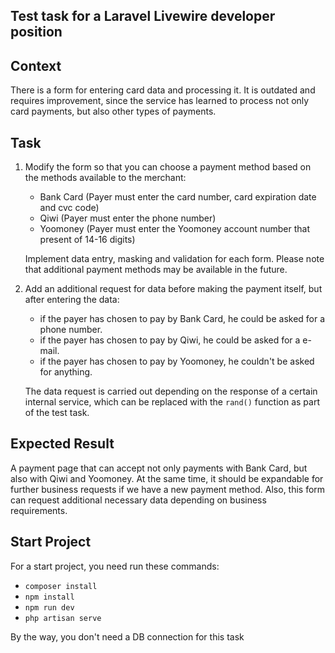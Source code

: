## Test task for a Laravel Livewire developer position

## Context

There is a form for entering card data and processing it. It is outdated and requires improvement, since the service has learned to process not only card payments, but also other types of payments.

## Task

1. Modify the form so that you can choose a payment method based on the methods available to the merchant:
    - Bank Card (Payer must enter the card number, card expiration date and cvc code)
    - Qiwi (Payer must enter the phone number)
    - Yoomoney (Payer must enter the Yoomoney account number that present of 14-16 digits)
    
    Implement data entry, masking and validation for each form. Please note that additional payment methods may be available in the future.

2. Add an additional request for data before making the payment itself, but after entering the data: 
    - if the payer has chosen to pay by Bank Card, he could be asked for a phone number.
    - if the payer has chosen to pay by Qiwi, he could be asked for a e-mail.
    - if the payer has chosen to pay by Yoomoney, he couldn't be asked for anything.

    The data request is carried out depending on the response of a certain internal service, which can be replaced with the `rand()` function as part of the test task.

## Expected Result

A payment page that can accept not only payments with Bank Card, but also with Qiwi and Yoomoney. At the same time, it should be expandable for further business requests if we have a new payment method. Also, this form can request additional necessary data depending on business requirements.

## Start Project

For a start project, you need run these commands:

- `composer install`
- `npm install`
- `npm run dev`
- `php artisan serve`

By the way, you don't need a DB connection for this task
